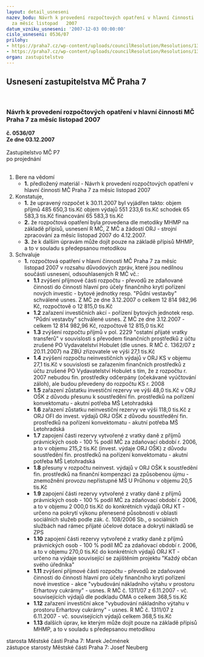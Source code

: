 ```yaml
---
layout: detail_usneseni
nazev_bodu: Návrh k provedení rozpočtových opatření v hlavní činnosti  MČ Praha 7
  za měsíc listopad   2007
datum_vzniku_usneseni: '2007-12-03 00:00:00'
cislo_usneseni: 0536/07
prilohy:
- https://praha7.cz/wp-content/uploads/councilResolution/Resolutions/13815/7-07-us140607r.doc
- https://praha7.cz/wp-content/uploads/councilResolution/Resolutions/13815/7-07-07rolistopad.doc
organ: zastupitelstvo
---
```

<div id="ucUsn_pList" class="usn">
	<span><h2>Usnesení zastupitelstva MČ Praha 7 </h2>
<br></span><div class="standBody">
<span><h3>Návrh k provedení rozpočtových opatření v hlavní činnosti  MČ Praha 7 za měsíc listopad   2007</h3></span><div class="center">
		<strong>č. 0536/07</strong><br>
	</div>
<div class="center">
		<strong>Ze dne 03.12.2007</strong><br><br>
	</div>Zastupitelstvo MČ P7<br> po projednání<br><br><ol>
<li>Bere na vědomí<ul><li>
<strong>1.</strong> předložený materiál - Návrh k provedení rozpočtových opatření v hlavní činnosti  MČ Praha 7 za měsíc listopad   2007</li></ul>
</li>
<li>Konstatuje,<ul>
<li>
<strong>1.</strong> že upravený rozpočet k 30.11.2007  byl  vyjádřen takto:  objem příjmů       	485 650,3 tis.Kč objem výdajů       	551 233,6 tis.Kč schodek                	  65 583,3 tis.Kč financování        	              65 583,3 tis.Kč</li>
<li>
<strong>2.</strong> že rozpočtová opatření byla provedena dle metodiky MHMP na základě přípisů, usnesení R MČ, Z MČ a žádostí ORJ - strojní zpracování za měsíc listopad  2007 do 4.12.2007.</li>
<li>
<strong>3.</strong> že k dalším úpravám může dojít pouze na základě přípisů MHMP, a to v souladu s předepsanou metodikou     </li>
</ul>
</li>
<li>Schvaluje<ul><li>
<strong>1.</strong> rozpočtová opatření v hlavní činnosti MČ Praha 7 za měsíc listopad  2007 v rozsahu důvodových zpráv, které jsou nedílnou součástí usnesení, odsouhlasených  R MČ vč.:<ul>
<li>
<strong>1.1</strong> zvýšení příjmové části rozpočtu - převodů ze zdaňované činnosti do činnosti hlavní pro účely finančního krytí  pořízení nových investic - bytové jednotky resp.  "Půdní vestavby" schválené usnes. Z MČ ze dne 3.12.2007   o celkem  12 814 982,96 Kč, rozpočtově o 12 815,0 tis.Kč  </li>
<li>
<strong>1.2</strong> zařazení  investičních akcí - pořízení bytových jednotek resp. "Půdní vestavby" schválené usnes. Z MČ ze dne 3.12.2007 - celkem 12 814 982,96 Kč, rozpočtově 12 815,0 tis.Kč</li>
<li>
<strong>1.3</strong> zvýšení  rozpočtu příjmů v pol. 2229 "ostatní přijaté vratky transferů"  v souvislosti s převodem finančních prostředků z účtu zrušené PO Vydavatelství Hobulet (dle usnes. R MČ č. 1362/07 z 20.11.2007) na ZBÚ zřizovatele  ve výši  27,1 tis.Kč </li>
<li>
<strong>1.4</strong> zvýšení rozpočtu neinvestičních výdajů v ORJ KS v objemu 27,1 tis.Kč v souvislosti se zařazením finančních prostředků z účtu zrušené PO Vydavatelství Hobulet s tím, že z rozpočtu r. 2007 nebudou fin. prostředky odčerpány (očekávané vyúčtování záloh), ale budou převedeny do rozpočtu KS r. 2008</li>
<li>
<strong>1.5</strong> zařazení  zůstatku investiční rezervy ve výši 48,0 tis.Kč  v ORJ OŠK z důvodu přesunu k soustředění fin. prostředků na pořízení konvektomatu - akutní potřeba MŠ Letohradská</li>
<li>
<strong>1.6</strong> zařazení zůstatku neinvestiční rezervy ve výši 118,0 tis.Kč z ORJ OFI do invest. výdajů ORJ OŠK z důvodu soustředění fin. prostředků na pořízení konvektomatu - akutní potřeba MŠ Letohradská</li>
<li>
<strong>1.7</strong> zapojení části rezervy vytvořené z vratky daně z příjmů právnických osob - 100 % podíl MČ za zdaňovací období r. 2006, a to v objemu 215,2 tis.Kč (invest. výdaje ORJ OŠK) z důvodu soustředění fin. prostředků na pořízení konvektomatu - akutní potřeba MŠ Letohradská</li>
<li>
<strong>1.8</strong> přesuny v rozpočtu neinvest. výdajů v ORJ OŠK k soustředění fin. prostředků na finanční kompenzaci za způsobenou újmu - znemožnění provozu nepřístupné MŠ U Průhonu v objemu 20,5 tis.Kč</li>
<li>
<strong>1.9</strong> zapojení  části rezervy vytvořené z vratky daně z  příjmů právnických osob - 100 % podíl MČ za zdaňovací období r. 2006, a to v objemu  2 000,0 tis.Kč do konkrétních výdajů ORJ KT - určeno na pokrytí výkonu  přenesené působnosti v oblasti sociálních služeb podle zák. č. 108/2006 Sb., o sociálních službách nad rámec přijaté účelové dotace a dokrytí nákladů se ZPS</li>
<li>
<strong>1.10</strong> zapojení části rezervy vytvořené z vratky daně z příjmů právnických osob - 100 % podíl MČ za zdaňovací období r. 2006, a to v objemu 270,0 tis.Kč do konkrétních výdajů ORJ KT - určeno na výdaje související  se zajištěním projektu "Každý občan svého úředníka"</li>
<li>
<strong>1.11</strong> zvýšení příjmové části rozpočtu - převodů ze zdaňované činnosti do činnosti hlavní pro účely finančního krytí  pořízení nové investice - akce "vybudování nákladního výtahu v prostoru Erhartovy cukrárny"  - usnes. R MČ č. 1311/07 z 6.11.2007 - vč. souvisejících výdajů  dle podkladu OMA  o celkem  368,5  tis.Kč</li>
<li>
<strong>1.12</strong> zařazení  investiční akce  "vybudování nákladního výtahu v prostoru Erhartovy cukrárny"  - usnes. R MČ č. 1311/07 z 6.11.2007 - vč. souvisejících výdajů celkem 368,5 tis.Kč</li>
<li>
<strong>1.13</strong> dalších úprav, ke kterým může dojít pouze na základě přípisů MHMP, a to v souladu s předepsanou metodikou</li>
</ul>
</li></ul>
</li>
</ol>starosta Městské části Praha 7: Marek Ječmének<br>zástupce starosty Městské části Praha 7: Josef Neuberg
</div>
</div>
